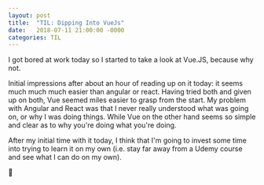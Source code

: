 ```yaml
---
layout: post
title:  "TIL: Dipping Into VueJs"
date:   2018-07-11 21:00:00 -0000
categories: TIL
---
```

I got bored at work today so I started to take a look at Vue.JS, because why not.

Initial impressions after about an hour of reading up on it today: it seems much much much easier than angular or react. Having tried both and given up on both, Vue seemed miles easier to grasp from the start. My problem with Angular and React was that I never really understood what was going on, or why I was doing things. While Vue on the other hand seems so simple and clear as to why you're doing what you're doing.

After my initial time with it today, I think that I'm going to invest some time into trying to learn it on my own (i.e. stay far away from a Udemy course and see what I can do on my own).

💚